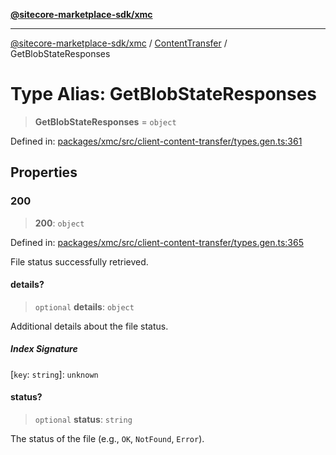 [**@sitecore-marketplace-sdk/xmc**](../../../../README.md)

***

[@sitecore-marketplace-sdk/xmc](../../../../README.md) / [ContentTransfer](../README.md) / GetBlobStateResponses

# Type Alias: GetBlobStateResponses

> **GetBlobStateResponses** = `object`

Defined in: [packages/xmc/src/client-content-transfer/types.gen.ts:361](https://github.com/Sitecore/marketplace-sdk/blob/047115917e8843232ba2a4ba284b67585698b1c5/packages/xmc/src/client-content-transfer/types.gen.ts#L361)

## Properties

### 200

> **200**: `object`

Defined in: [packages/xmc/src/client-content-transfer/types.gen.ts:365](https://github.com/Sitecore/marketplace-sdk/blob/047115917e8843232ba2a4ba284b67585698b1c5/packages/xmc/src/client-content-transfer/types.gen.ts#L365)

File status successfully retrieved.

#### details?

> `optional` **details**: `object`

Additional details about the file status.

##### Index Signature

\[`key`: `string`\]: `unknown`

#### status?

> `optional` **status**: `string`

The status of the file (e.g., `OK`, `NotFound`, `Error`).

